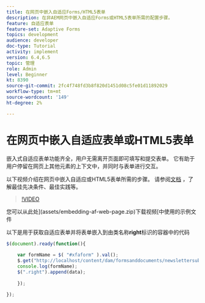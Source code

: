 ```yaml
---
title: 在网页中嵌入自适应Forms/HTML5表单
description: 在非AEM网页中嵌入自适应Forms或HTML5表单所需的配置步骤。
feature: 自适应表单
feature-set: Adaptive Forms
topics: development
audience: developer
doc-type: Tutorial
activity: implement
version: 6.4,6.5
topic: 管理
role: Admin
level: Beginner
kt: 8390
source-git-commit: 2fc4f748fd3b8f820d1451d08c5fe01d11892029
workflow-type: tm+mt
source-wordcount: '149'
ht-degree: 2%

---
```



# 在网页中嵌入自适应表单或HTML5表单

嵌入式自适应表单功能齐全，用户无需离开页面即可填写和提交表单。 它有助于用户停留在网页上其他元素的上下文中，并同时与表单进行交互。

以下视频介绍在网页中嵌入自适应或HTML5表单所需的步骤。
请参阅[文档](https://experienceleague.adobe.com/docs/experience-manager-64/forms/adaptive-forms-basic-authoring/embed-adaptive-form-external-web-page.html?lang=en) ，了解最佳先决条件、最佳实践等。
>[!VIDEO](https://video.tv.adobe.com/v/335893?quality=9&learn=on)

您可以从此处](assets/embedding-af-web-page.zip)下载视频[中使用的示例文件

以下是用于获取自适应表单并将表单嵌入到由类名称&#x200B;**right**&#x200B;标识的容器中的代码

```javascript
$(document).ready(function(){
  
	var formName = $( "#xfaform" ).val();
    $.get("http://localhost/content/dam/formsanddocuments/newslettersubscription/jcr:content?wcmmode=disabled", function(data, status){
	console.log(formName);
	$(".right").append(data);
      
    });
  
});
```














